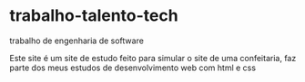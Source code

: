 # trabalho-talento-tech
trabalho de engenharia de software

Este site é um site de estudo feito para simular o site de uma confeitaria, faz parte dos meus estudos de desenvolvimento web com html e css
